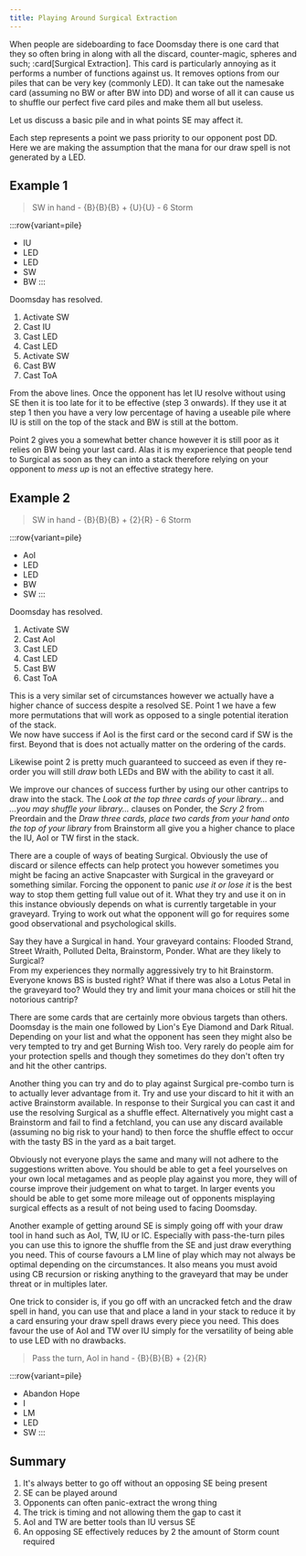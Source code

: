 ```yaml
---
title: Playing Around Surgical Extraction
---
```


When people are sideboarding to face Doomsday there is one card that they so
often bring in along with all the discard, counter-magic, spheres and such;
:card[Surgical Extraction]. This card is particularly annoying as it performs a
number of functions against us. It removes options from our piles that can be
very key (commonly LED). It can take out the namesake card (assuming no BW or
after BW into DD) and worse of all it can cause us to shuffle our perfect five
card piles and make them all but useless.

Let us discuss a basic pile and in what points SE may affect it.

Each step represents a point we pass priority to our opponent post DD.  
Here we are making the assumption that the mana for our draw spell is not
generated by a LED.

## Example 1

> SW in hand - {B}{B}{B} + {U}{U} - 6 Storm

:::row{variant=pile}
- IU
- LED
- LED
- SW
- BW
:::

Doomsday has resolved.

1. Activate SW
2. Cast IU
3. Cast LED
4. Cast LED
5. Activate SW
6. Cast BW
7. Cast ToA

From the above lines. Once the opponent has let IU resolve without using SE then
it is too late for it to be effective (step 3 onwards). If they use it at step 1
then you have a very low percentage of having a useable pile where IU is still
on the top of the stack and BW is still at the bottom.

Point 2 gives you a somewhat better chance however it is still poor as it relies
on BW being your last card. Alas it is my experience that people tend to
Surgical as soon as they can into a stack therefore relying on your opponent to
*mess up* is not an effective strategy here.

## Example 2

> SW in hand - {B}{B}{B} + {2}{R} - 6 Storm

:::row{variant=pile}
- AoI
- LED
- LED
- BW
- SW
:::

Doomsday has resolved.

1. Activate SW
2. Cast AoI
3. Cast LED
4. Cast LED
5. Cast BW
6. Cast ToA

This is a very similar set of circumstances however we actually have a higher
chance of success despite a resolved SE. Point 1 we have a few more permutations
that will work as opposed to a single potential iteration of the stack.  
We now have success if AoI is the first card or the second card if SW is the
first. Beyond that is does not actually matter on the ordering of the cards.

Likewise point 2 is pretty much guaranteed to succeed as even if they re-order
you will still *draw* both LEDs and BW with the ability to cast it all.

We improve our chances of success further by using our other cantrips to draw
into the stack. The *Look at the top three cards of your library...* and *...you
may shuffle your library...* clauses on Ponder, the *Scry 2* from Preordain and
the *Draw three cards, place two cards from your hand onto the top of your
library* from Brainstorm all give you a higher chance to place the IU, AoI or TW
first in the stack.

There are a couple of ways of beating Surgical. Obviously the use of discard or
silence effects can help protect you however sometimes you might be facing an
active Snapcaster with Surgical in the graveyard or something similar. Forcing
the opponent to panic *use it or lose it* is the best way to stop them getting
full value out of it. What they try and use it on in this instance obviously
depends on what is currently targetable in your graveyard. Trying to work out
what the opponent will go for requires some good observational and psychological
skills.

Say they have a Surgical in hand. Your graveyard contains: Flooded Strand,
Street Wraith, Polluted Delta, Brainstorm, Ponder. What are they likely to
Surgical?  
From my experiences they normally aggressively try to hit Brainstorm. Everyone
knows BS is busted right? What if there was also a Lotus Petal in the graveyard
too? Would they try and limit your mana choices or still hit the notorious
cantrip?

There are some cards that are certainly more obvious targets than others.
Doomsday is the main one followed by Lion's Eye Diamond and Dark Ritual.
Depending on your list and what the opponent has seen they might also be very
tempted to try and get Burning Wish too. Very rarely do people aim for your
protection spells and though they sometimes do they don't often try and hit the
other cantrips.

Another thing you can try and do to play against Surgical pre-combo turn is to
actually lever advantage from it. Try and use your discard to hit it with an
active Brainstorm available. In response to their Surgical you can cast it and
use the resolving Surgical as a shuffle effect. Alternatively you might cast a
Brainstorm and fail to find a fetchland, you can use any discard available
(assuming no big risk to your hand) to then force the shuffle effect to occur
with the tasty BS in the yard as a bait target.

Obviously not everyone plays the same and many will not adhere to the
suggestions written above. You should be able to get a feel yourselves on your
own local metagames and as people play against you more, they will of course
improve their judgement on what to target. In larger events you should be able
to get some more mileage out of opponents misplaying surgical effects as a
result of not being used to facing Doomsday.

Another example of getting around SE is simply going off with your draw tool in
hand such as AoI, TW, IU or IC. Especially with pass-the-turn piles you can use
this to ignore the shuffle from the SE and just draw everything you need. This
of course favours a LM line of play which may not always be optimal depending on
the circumstances. It also means you must avoid using CB recursion or risking
anything to the graveyard that may be under threat or in multiples later.

One trick to consider is, if you go off with an uncracked fetch and the draw
spell in hand, you can use that and place a land in your stack to reduce it by a
card ensuring your draw spell draws every piece you need. This does favour the
use of AoI and TW over IU simply for the versatility of being able to use LED
with no drawbacks.

> Pass the turn, AoI in hand - {B}{B}{B} + {2}{R}

:::row{variant=pile}
- Abandon Hope
- I
- LM
- LED
- SW
:::

## Summary

1. It's always better to go off without an opposing SE being present
2. SE can be played around
3. Opponents can often panic-extract the wrong thing
4. The trick is timing and not allowing them the gap to cast it
5. AoI and TW are better tools than IU versus SE
6. An opposing SE effectively reduces by 2 the amount of Storm count required
